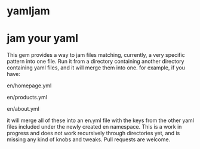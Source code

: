 yamljam
=======

jam your yaml
=======

This gem provides a way to jam files matching, currently, a very specific pattern into one file. Run it from a directory containing another directory containing yaml files, and it will merge them into one. for example, if you have:

en/homepage.yml

en/products.yml

en/about.yml

it will merge all of these into an en.yml file with the keys from the other yaml files included under the newly created en namespace. This is a work in progress and does not work recursively through directories yet, and is missing any kind of knobs and tweaks. Pull requests are welcome.